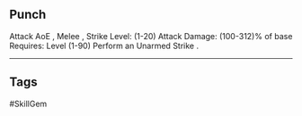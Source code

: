 ## Punch
Attack
AoE , Melee , Strike
Level: (1-20)
Attack Damage: (100-312)% of base
Requires: Level (1-90)
Perform an Unarmed Strike .

---
## Tags
#SkillGem

